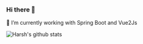 ### Hi there 👋

🔭 I’m currently working with Spring Boot and Vue2Js

![Harsh's github stats](https://github-readme-stats.vercel.app/api?username=Dragonisser&show_icons=true&count_private=true)



<!--
**Dragonisser/Dragonisser** is a ✨ _special_ ✨ repository because its `README.md` (this file) appears on your GitHub profile.

Here are some ideas to get you started:

- 🔭 I’m currently working on ...
- 🌱 I’m currently learning ...
- 👯 I’m looking to collaborate on ...
- 🤔 I’m looking for help with ...
- 💬 Ask me about ...
- 📫 How to reach me: ...
- 😄 Pronouns: ...
- ⚡ Fun fact: ...
-->
